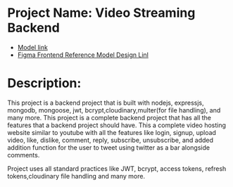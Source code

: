 
# Project Name: Video Streaming Backend


- [Model link](https://app.eraser.io/workspace/aIreab0dvSNfqTsTmc0k)
- [Figma Frontend Reference Model Design Linl](https://www.figma.com/design/shmxWL5FKRO5GNOPPopBg6/PLAY?node-id=0-1&node-type=CANVAS&t=Wht3qHPZjfz0yUps-0)

# Description: 
This project is a backend project that is built with nodejs, expressjs, mongodb, mongoose, jwt, bcrypt,cloudinary,multer(for file handling), and many more. This project is a complete backend project that has all the features that a backend project should have.
This a complete video hosting website similar to youtube with all the features like login, signup, upload video, like, dislike, comment, reply, subscribe, unsubscribe, and added addition function for the user to tweet using twitter as a bar alongside comments.

Project uses all standard practices like JWT, bcrypt, access tokens, refresh tokens,cloudinary file handling and many more.

